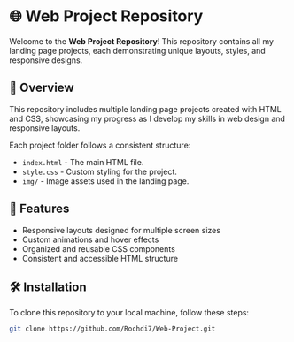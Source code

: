 # 🌐 Web Project Repository

Welcome to the **Web Project Repository**! This repository contains all my landing page projects, each demonstrating unique layouts, styles, and responsive designs. 


## 📖 Overview
This repository includes multiple landing page projects created with HTML and CSS, showcasing my progress as I develop my skills in web design and responsive layouts.

Each project folder follows a consistent structure:
- `index.html` - The main HTML file.
- `style.css` - Custom styling for the project.
- `img/` - Image assets used in the landing page.

## 🌟 Features
- Responsive layouts designed for multiple screen sizes
- Custom animations and hover effects
- Organized and reusable CSS components
- Consistent and accessible HTML structure

## 🛠️ Installation
To clone this repository to your local machine, follow these steps:

```bash
git clone https://github.com/Rochdi7/Web-Project.git

